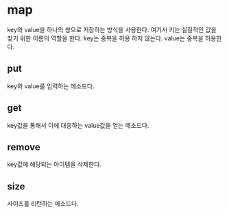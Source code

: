 # map

key와 value을 하나의 쌍으로 저장하는 방식을 사용한다. 여기서 키는 실질적인 값을 찾기 위한 이름의 역할을 한다.
key는 중복을 허용 하지 않는다. value는 중복을 허용한다.

<h2>put</h2>
key와 value를 입력하는 메소드다.
<h2>get</h2>
key값을 통해서 이에 대응하는 value값을 얻는 메소드다.
<h2>remove</h2>
key값에 해당되는 아이템을 삭제한다.
<h2>size</h2>
사이즈를 리턴하는 메소드다.
